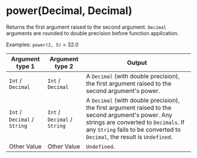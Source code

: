 # power\(Decimal, Decimal\)<a name="math-power"></a>

Returns the first argument raised to the second argument\. `Decimal` arguments are rounded to double precision before function application\.

Examples: `power(2, 5)` = 32\.0


| Argument type 1 | Argument type 2 | Output | 
| --- | --- | --- | 
|  `Int` / `Decimal`  |  `Int` / `Decimal`  |  A `Decimal` \(with double precision\), the first argument raised to the second argument's power\.  | 
|  `Int` / `Decimal` / `String`  |  `Int` / `Decimal` / `String`  |  A `Decimal` \(with double precision\), the first argument raised to the second argument's power\. Any strings are converted to `Decimals`\. If any `String` fails to be converted to `Decimal`, the result is `Undefined`\.  | 
|  Other Value  |  Other Value  |  `Undefined`\.  | 